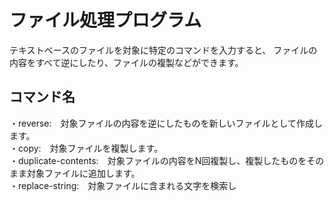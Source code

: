# ファイル処理プログラム

テキストベースのファイルを対象に特定のコマンドを入力すると、
ファイルの内容をすべて逆にしたり、ファイルの複製などができます。

## コマンド名

・reverse:　対象ファイルの内容を逆にしたものを新しいファイルとして作成します。  
・copy:　対象ファイルを複製します。  
・duplicate-contents:　対象ファイルの内容をN回複製し、複製したものをそのまま対象ファイルに追加します。  
・replace-string:　対象ファイルに含まれる文字を検索し
